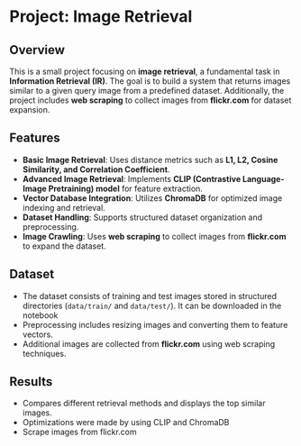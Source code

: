 # Project: Image Retrieval

## Overview
This is a small project focusing on **image retrieval**, a fundamental task in **Information Retrieval (IR)**. The goal is to build a system that returns images similar to a given query image from a predefined dataset. Additionally, the project includes **web scraping** to collect images from **flickr.com** for dataset expansion.

## Features
- **Basic Image Retrieval**: Uses distance metrics such as **L1, L2, Cosine Similarity, and Correlation Coefficient**.
- **Advanced Image Retrieval**: Implements **CLIP (Contrastive Language-Image Pretraining) model** for feature extraction.
- **Vector Database Integration**: Utilizes **ChromaDB** for optimized image indexing and retrieval.
- **Dataset Handling**: Supports structured dataset organization and preprocessing.
- **Image Crawling**: Uses **web scraping** to collect images from **flickr.com** to expand the dataset.

## Dataset
- The dataset consists of training and test images stored in structured directories (`data/train/` and `data/test/`). It can be downloaded in the notebook
- Preprocessing includes resizing images and converting them to feature vectors.
- Additional images are collected from **flickr.com** using web scraping techniques.

## Results
- Compares different retrieval methods and displays the top similar images.
- Optimizations were made by using CLIP and ChromaDB
- Scrape images from flickr.com


